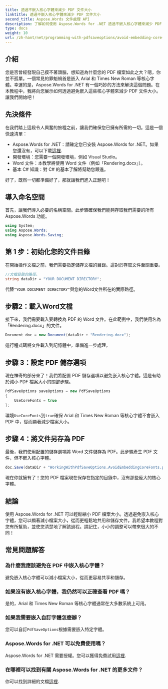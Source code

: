 ```yaml
---
title: 透過不嵌入核心字體來減少 PDF 文件大小
linktitle: 透過不嵌入核心字體來減少 PDF 文件大小
second_title: Aspose.Words 文件處理 API
description: 了解如何使用 Aspose.Words for .NET 透過不嵌入核心字體來減少 PDF 檔案大小。請按照我們的逐步指南來優化您的 PDF。
type: docs
weight: 10
url: /zh-hant/net/programming-with-pdfsaveoptions/avoid-embedding-core-fonts/
---
```

## 介紹

您是否曾經發現自己摸不著頭腦，想知道為什麼您的 PDF 檔案如此之大？嗯，你並不孤單。一個常見的罪魁禍首是嵌入 Arial 和 Times New Roman 等核心字體。幸運的是，Aspose.Words for .NET 有一個巧妙的方法來解決這個問題。在本教程中，我將向您展示如何透過避免嵌入這些核心字體來減少 PDF 文件大小。讓我們開始吧！

## 先決條件

在我們踏上這段令人興奮的旅程之前，讓我們確保您已擁有所需的一切。這是一個快速清單：

-  Aspose.Words for .NET：請確定您已安裝 Aspose.Words for .NET。如果您還沒有，可以下載[這裡](https://releases.aspose.com/words/net/).
- 開發環境：您需要一個開發環境，例如 Visual Studio。
- Word 文件：本教學將使用 Word 文件（例如「Rendering.docx」）。
- 基本 C# 知識：對 C# 的基本了解將幫助您跟進。

好了，既然一切都準備好了，那就讓我們進入正題吧！

## 導入命名空間

首先，讓我們導入必要的名稱空間。此步驟確保我們能夠存取我們需要的所有 Aspose.Words 功能。

```csharp
using System;
using Aspose.Words;
using Aspose.Words.Saving;
```

## 第 1 步：初始化您的文件目錄

在開始操作文檔之前，我們需要指定儲存文檔的目錄。這對於存取文件至關重要。

```csharp
//文檔目錄的路徑。
string dataDir = "YOUR DOCUMENT DIRECTORY";
```

代替`"YOUR DOCUMENT DIRECTORY"`與您的Word文件所在的實際路徑。

## 步驟2：載入Word文檔

接下來，我們需要載入要轉換為 PDF 的 Word 文件。在此範例中，我們使用名為「Rendering.docx」的文件。

```csharp
Document doc = new Document(dataDir + "Rendering.docx");
```

這行程式碼將文件載入到記憶體中，準備進一步處理。

## 步驟 3：設定 PDF 儲存選項

現在神奇的部分來了！我們將配置 PDF 儲存選項以避免嵌入核心字體。這是有助於減小 PDF 檔案大小的關鍵步驟。

```csharp
PdfSaveOptions saveOptions = new PdfSaveOptions
{
    UseCoreFonts = true
};
```

環境`UseCoreFonts`到`true`確保 Arial 和 Times New Roman 等核心字體不會嵌入 PDF 中，從而顯著減少檔案大小。

## 步驟 4：將文件另存為 PDF

最後，我們使用配置的儲存選項將 Word 文件儲存為 PDF。此步驟產生 PDF 文件，但不嵌入核心字體。

```csharp
doc.Save(dataDir + "WorkingWithPdfSaveOptions.AvoidEmbeddingCoreFonts.pdf", saveOptions);
```

現在你就擁有了！您的 PDF 檔案現在保存在指定的目錄中，沒有那些龐大的核心字體。

## 結論

使用 Aspose.Words for .NET 可以輕鬆縮小 PDF 檔案大小。透過避免嵌入核心字體，您可以顯著減小檔案大小，從而更輕鬆地共用和儲存文件。我希望本教程對您有所幫助，並使您清楚地了解該過程。請記住，小小的調整可以帶來很大的不同！

## 常見問題解答

### 為什麼我應該避免在 PDF 中嵌入核心字體？
避免嵌入核心字體可以減小檔案大小，從而更容易共享和儲存。

### 如果沒有嵌入核心字體，我仍然可以正確查看 PDF 嗎？
是的，Arial 和 Times New Roman 等核心字體通常在大多數系統上可用。

### 如果我需要嵌入自訂字體怎麼辦？
您可以自訂`PdfSaveOptions`根據需要嵌入特定字體。

### Aspose.Words for .NET 可以免費使用嗎？
 Aspose.Words for .NET 需要授權。您可以獲得免費試用[這裡](https://releases.aspose.com/).

### 在哪裡可以找到有關 Aspose.Words for .NET 的更多文件？
你可以找到詳細的文檔[這裡](https://reference.aspose.com/words/net/).